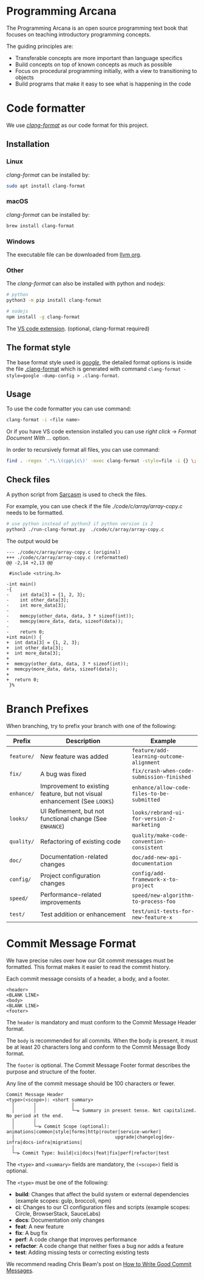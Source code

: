 # Programming Arcana

The Programming Arcana is an open source programming text book that focuses on teaching introductory programming concepts.

The guiding principles are:

- Transferable concepts are more important than language specifics
- Build concepts on top of known concepts as much as possible
- Focus on procedural programming initially, with a view to transitioning to objects
- Build programs that make it easy to see what is happening in the code

# Code formatter

We use [_clang-format_](https://clang.llvm.org/docs/ClangFormat.html) as our code format for this project.

## Installation

### Linux

_clang-format_ can be installed by:

```bash
sudo apt install clang-format
```

### macOS

_clang-format_ can be installed by:

```bash
brew install clang-format
```

### Windows

The executable file can be downloaded from [llvm org](https://llvm.org/builds/).

### Other

The _clang-format_ can also be installed with python and nodejs:

```bash
# python
python3 -m pip install clang-format

# nodejs
npm install -g clang-format
```

The [VS code extension](https://marketplace.visualstudio.com/items?itemName=xaver.clang-format). (optional, clang-format required)

## The format style

The base format style used is [_google_](https://google.github.io/styleguide/cppguide.html), the detailed format options is inside the file [.clang-format](/.clang-format) which is generated with command `clang-format -style=google -dump-config > .clang-format`.

## Usage

To use the code formatter you can use command:

```bash
clang-format -i <file name>
```

Or if you have VS code extension installed you can use _right click_ -> _Format Document With ..._ option.

In order to recursively format all files, you can use command:

```bash
find . -regex '.*\.\(cpp\|c\)' -exec clang-format -style=file -i {} \;
```

## Check files

A python script from [Sarcasm](https://github.com/Sarcasm/run-clang-format) is used to check the files.

For example, you can use check if the file _./code/c/array/array-copy.c_ needs to be formatted.

```bash
# use python instead of python3 if python version is 2
python3 ./run-clang-format.py  ./code/c/array/array-copy.c
```

The output would be

```
--- ./code/c/array/array-copy.c (original)
+++ ./code/c/array/array-copy.c (reformatted)
@@ -2,14 +2,13 @@

 #include <string.h>

-int main()
-{
-    int data[3] = {1, 2, 3};
-    int other_data[3];
-    int more_data[3];
-
-    memcpy(other_data, data, 3 * sizeof(int));
-    memcpy(more_data, data, sizeof(data));
-
-    return 0;
+int main() {
+  int data[3] = {1, 2, 3};
+  int other_data[3];
+  int more_data[3];
+
+  memcpy(other_data, data, 3 * sizeof(int));
+  memcpy(more_data, data, sizeof(data));
+
+  return 0;
 }%
```

# Branch Prefixes

When branching, try to prefix your branch with one of the following:

| Prefix     | Description                                                               | Example                                    |
| ---------- | ------------------------------------------------------------------------- | ------------------------------------------ |
| `feature/` | New feature was added                                                     | `feature/add-learning-outcome-alignment`   |
| `fix/`     | A bug was fixed                                                           | `fix/crash-when-code-submission-finished`  |
| `enhance/` | Improvement to existing feature, but not visual enhancement (See `LOOKS`) | `enhance/allow-code-files-to-be-submitted` |
| `looks/`   | UI Refinement, but not functional change (See `ENHANCE`)                  | `looks/rebrand-ui-for-version-2-marketing` |
| `quality/` | Refactoring of existing code                                              | `quality/make-code-convention-consistent`  |
| `doc/`     | Documentation-related changes                                             | `doc/add-new-api-documentation`            |
| `config/`  | Project configuration changes                                             | `config/add-framework-x-to-project`        |
| `speed/`   | Performance-related improvements                                          | `speed/new-algorithm-to-process-foo`       |
| `test/`    | Test addition or enhancement                                              | `test/unit-tests-for-new-feature-x`        |

# Commit Message Format

We have precise rules over how our Git commit messages must be formatted. This format makes it easier to read the commit history.

Each commit message consists of a header, a body, and a footer.

```text
<header>
<BLANK LINE>
<body>
<BLANK LINE>
<footer>
```

The `header` is mandatory and must conform to the Commit Message Header format.

The `body` is recommended for all commits. When the body is present, it must be at least 20 characters long and conform to the Commit Message Body format.

The `footer` is optional. The Commit Message Footer format describes the purpose and structure of the footer.

Any line of the commit message should be 100 characters or fewer.

```text
Commit Message Header
<type>(<scope>): <short summary>
  │       │             │
  │       │             └─⫸ Summary in present tense. Not capitalized. No period at the end.
  │       │
  │       └─⫸ Commit Scope (optional): animations|common|style|forms|http|router|service-worker|
  │                                     upgrade|changelog|dev-infra|docs-infra|migrations|
  │
  └─⫸ Commit Type: build|ci|docs|feat|fix|perf|refactor|test
```

The `<type>` and `<summary>` fields are mandatory, the `(<scope>)` field is optional.

The `<type>` must be one of the following:

- **build**: Changes that affect the build system or external dependencies (example scopes: gulp, broccoli, npm)
- **ci**: Changes to our CI configuration files and scripts (example scopes: Circle, BrowserStack, SauceLabs)
- **docs**: Documentation only changes
- **feat**: A new feature
- **fix**: A bug fix
- **perf**: A code change that improves performance
- **refactor**: A code change that neither fixes a bug nor adds a feature
- **test**: Adding missing tests or correcting existing tests

We recommend reading Chris Beam's post on [How to Write Good Commit Messages](http://chris.beams.io/posts/git-commit/).

